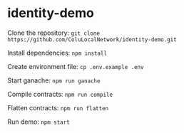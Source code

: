 # identity-demo

Clone the repository: `git clone https://github.com/ColuLocalNetwork/identity-demo.git`

Install dependencies: `npm install`

Create environment file: `cp .env.example .env`

Start ganache: `npm run ganache`

Compile contracts: `npm run compile`

Flatten contracts: `npm run flatten`

Run demo: `npm start`
